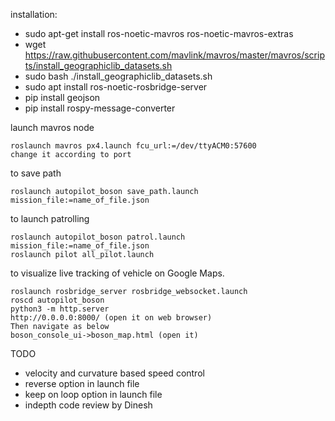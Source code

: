 installation:
* sudo apt-get install ros-noetic-mavros ros-noetic-mavros-extras
* wget https://raw.githubusercontent.com/mavlink/mavros/master/mavros/scripts/install_geographiclib_datasets.sh
* sudo bash ./install_geographiclib_datasets.sh
* sudo apt install ros-noetic-rosbridge-server
* pip install geojson
* pip install rospy-message-converter



launch mavros node
```
roslaunch mavros px4.launch fcu_url:=/dev/ttyACM0:57600 
change it according to port
```


to save path
```
roslaunch autopilot_boson save_path.launch mission_file:=name_of_file.json
```

to launch patrolling
```
roslaunch autopilot_boson patrol.launch mission_file:=name_of_file.json
roslaunch pilot all_pilot.launch
```

to visualize live tracking of vehicle on Google Maps.
```
roslaunch rosbridge_server rosbridge_websocket.launch
roscd autopilot_boson
python3 -m http.server
http://0.0.0.0:8000/ (open it on web browser)
Then navigate as below 
boson_console_ui->boson_map.html (open it)
```

TODO
* velocity and curvature based speed control
* reverse option in launch file
* keep on loop option in launch file
* indepth code review by Dinesh
